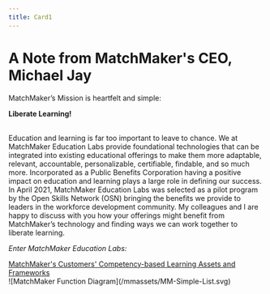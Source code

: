 ```yaml
---
title: Card1
---
```

# A Note from MatchMaker's CEO, Michael Jay

MatchMaker’s Mission is heartfelt and simple:

<div class="text-center" style="font-weight: bold;">Liberate Learning!</div>

<br/>Education and learning is far too important to leave to chance. We at MatchMaker Education Labs provide foundational technologies that can be integrated into existing educational offerings to make them more adaptable, relevant, accountable, personalizable, certifiable, findable, and so much more. Incorporated as a Public Benefits Corporation having a positive impact on education and learning plays a large role in defining our success. In April 2021, MatchMaker Education Labs was selected as a pilot program by the Open Skills Network (OSN) bringing the benefits we provide to leaders in the workforce development community. My colleagues and I are happy to discuss with you how your offerings might benefit from MatchMaker’s technology and finding ways we can work together to liberate learning.<br/>

 *Enter MatchMaker Education Labs:*

<div class="text-center" style="text-decoration: underline;">MatchMaker's Customers' Competency-based Learning Assets and Frameworks</div>
![MatchMaker Function Diagram](/mmassets/MM-Simple-List.svg)

